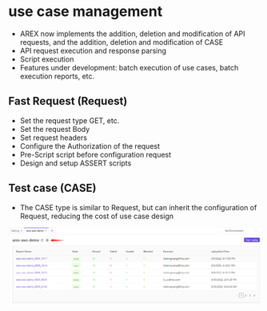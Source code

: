 # use case management
* AREX now implements the addition, deletion and modification of API requests, and the addition, deletion and modification of CASE
* API request execution and response parsing
* Script execution
* Features under development: batch execution of use cases, batch execution reports, etc.


## Fast Request (Request)
* Set the request type GET, etc.
* Set the request Body
* Set request headers
* Configure the Authorization of the request
* Pre-Script script before configuration request
* Design and setup ASSERT scripts

## Test case (CASE)
* The CASE type is similar to Request, but can inherit the configuration of Request, reducing the cost of use case design

![](../resource/c6.1.png)